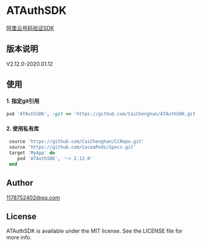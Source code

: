 # ATAuthSDK
[阿里云号码验证SDK](https://help.aliyun.com/product/75010.html?spm=a2c4g.11174283.6.540.79f229d3qHCmVk)

## 版本说明
V2.12.0-2020.01.12

## 使用

#### 1. 指定git引用
```ruby
pod 'ATAuthSDK', :git => 'https://github.com/CaiChenghan/ATAuthSDK.git', :tag => '2.12.0'
```

#### 2. 使用私有库
```ruby
 source 'https://github.com/CaiChenghan/CCRepo.git'
 source 'https://github.com/CocoaPods/Specs.git'
 target 'MyApp' do
    pod 'ATAuthSDK', '~> 2.12.0'
 end
```

## Author

1178752402@qq.com

## License

ATAuthSDK is available under the MIT license. See the LICENSE file for more info.


